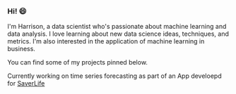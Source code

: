 ### Hi! 😄

I'm Harrison, a data scientist who's passionate about machine learning and data analysis. I love learning about new data science ideas, techniques, and metrics. I'm also interested in the application of machine learning in business.

You can find some of my projects pinned below.

Currently working on time series forecasting as part of an App develoepd for [SaverLife](https://www.saverlife.org/)
